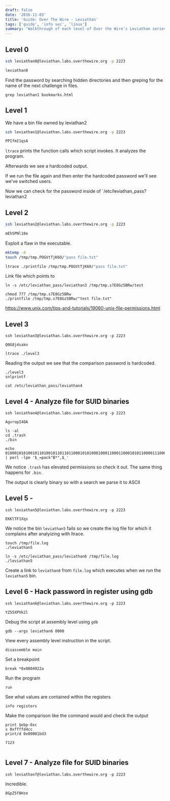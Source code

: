 ```yaml
---
draft: false
date: '2016-11-03'
title: 'Guide: Over The Wire - Leviathan'
tags: ['guide', 'info sec', 'linux']
summary: "Walkthrough of each level of Over the Wire's Leviathan series. Its a CLI game which helps players master Linux, SSH, and much more."
---
```


## Level 0

```sh
ssh leviathan0@leviathan.labs.overthewire.org -p 2223
```

```sh
leviathan0
```

Find the password by searching hidden directories and
then greping for the name of the next challenge in files.

`grep leviathan1 bookmarks.html`

## Level 1

We have a bin file owned by leviathan2

```sh
ssh leviathan1@leviathan.labs.overthewire.org -p 2223
```

```sh
PPIfmI1qsA
```

`ltrace` prints the function calls which script invokes. It analyzes the program.

Afterwards we see a hardcoded output.

If we run the file again and then enter the hardcoded password
we'll see we've switched users.

Now we can check for the password inside of `/etc/leviathan_pass?leviathan2

## Level 2

```sh
ssh leviathan2@leviathan.labs.overthewire.org -p 2223
```

```sh
mEh5PNl10e
```

Exploit a flaw in the executable.

```sh
mktemp -d
touch /tmp/tmp.POGVtTjK6O/"pass file.txt"

ltrace ./printfile /tmp/tmp.POGVtTjK6O/"pass file.txt"
```

Link file which points to

```
ln -s /etc/leviathan_pass/leviathan3 /tmp/tmp.s7E8Gz5BRw/test
```

```
chmod 777 /tmp/tmp.s7E8Gz5BRw
./printfile /tmp/tmp.s7E8Gz5BRw/"test file.txt"
```

https://www.unix.com/tips-and-tutorials/19060-unix-file-permissions.html

## Level 3

```
ssh leviathan3@leviathan.labs.overthewire.org -p 2223
```

```
Q0G8j4sakn
```

```
ltrace ./level3
```

Reading the output we see that the comparison password is hardcoded.

```
./level3
snlprintf

cat /etc/leviathan_pass/leviathan4
```

## Level 4 - Analyze file for SUID binaries

```
ssh leviathan4@leviathan.labs.overthewire.org -p 2223
```

```
AgvropI4OA
```

```
ls -al
cd .trash
./bin

echo 0100010101001011010010110110110001010100010001100011000101011000011100010111001100001010 | perl -lpe '$_=pack"B*",$_'
```

We notice `.trash` has elevated permissions so check it out.
The same thing happens for `.bin`.

The output is clearly binary so with a search we parse it to ASCII

## Level 5 -

```
ssh leviathan5@leviathan.labs.overthewire.org -p 2223
```

```
EKKlTF1Xqs
```

We notice the bin `leviathan5` fails so we create the log file for which it
complains after analyizing with ltrace.

```
touch /tmp/file.log
./leviathan5
```

```
ln -s /etc/leviathan_pass/leviathan6 /tmp/file.log
./leviathan5
```

Create a link to `leviathan6` from `file.log` which executes when we run the `leviathan5` bin.

## Level 6 - Hack password in register using gdb

```
ssh leviathan6@leviathan.labs.overthewire.org -p 2223
```

```
YZ55XPVk2l
```

Debug the script at assembly level using `gdb`

```
gdb --args leviathan6 0000
```

View every assembly level instruction in the script.

```
disassemble main
```

Set a breakpoint

```
break *0x0804922a
```

Run the program

```
run
```

See what values are contained within the registers

```
info registers
```

Make the comparison like the command would and check the output

```
print $ebp-0xc
x 0xffffd4cc
print/d 0x00001bd3

7123
```

```

```

## Level 7 - Analyze file for SUID binaries

```
ssh leviathan7@leviathan.labs.overthewire.org -p 2223
```

Incredible.

```
8GpZ5f8Hze
```
